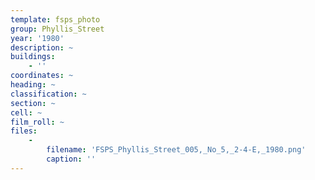 ```yaml
---
template: fsps_photo
group: Phyllis_Street
year: '1980'
description: ~
buildings:
    - ''
coordinates: ~
heading: ~
classification: ~
section: ~
cell: ~
film_roll: ~
files:
    -
        filename: 'FSPS_Phyllis_Street_005,_No_5,_2-4-E,_1980.png'
        caption: ''
---
```


